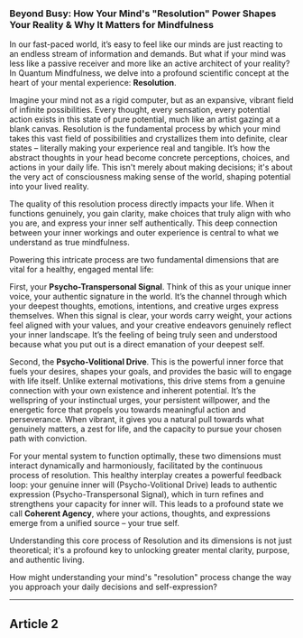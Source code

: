 ###  Beyond Busy: How Your Mind's "Resolution" Power Shapes Your Reality & Why It Matters for Mindfulness
In our fast-paced world, it’s easy to feel like our minds are just reacting to an endless stream of information and demands. But what if your mind was less like a passive receiver and more like an active architect of your reality? In Quantum Mindfulness, we delve into a profound scientific concept at the heart of your mental experience: **Resolution**.

Imagine your mind not as a rigid computer, but as an expansive, vibrant field of infinite possibilities. Every thought, every sensation, every potential action exists in this state of pure potential, much like an artist gazing at a blank canvas. Resolution is the fundamental process by which your mind takes this vast field of possibilities and crystallizes them into definite, clear states – literally making your experience real and tangible. It’s how the abstract thoughts in your head become concrete perceptions, choices, and actions in your daily life. This isn't merely about making decisions; it's about the very act of consciousness making sense of the world, shaping potential into your lived reality.

The quality of this resolution process directly impacts your life. When it functions genuinely, you gain clarity, make choices that truly align with who you are, and express your inner self authentically. This deep connection between your inner workings and outer experience is central to what we understand as true mindfulness.

Powering this intricate process are two fundamental dimensions that are vital for a healthy, engaged mental life:

First, your **Psycho-Transpersonal Signal**. Think of this as your unique inner voice, your authentic signature in the world. It’s the channel through which your deepest thoughts, emotions, intentions, and creative urges express themselves. When this signal is clear, your words carry weight, your actions feel aligned with your values, and your creative endeavors genuinely reflect your inner landscape. It’s the feeling of being truly seen and understood because what you put out is a direct emanation of your deepest self.

Second, the **Psycho-Volitional Drive**. This is the powerful inner force that fuels your desires, shapes your goals, and provides the basic will to engage with life itself. Unlike external motivations, this drive stems from a genuine connection with your own existence and inherent potential. It’s the wellspring of your instinctual urges, your persistent willpower, and the energetic force that propels you towards meaningful action and perseverance. When vibrant, it gives you a natural pull towards what genuinely matters, a zest for life, and the capacity to pursue your chosen path with conviction.

For your mental system to function optimally, these two dimensions must interact dynamically and harmoniously, facilitated by the continuous process of resolution. This healthy interplay creates a powerful feedback loop: your genuine inner will (Psycho-Volitional Drive) leads to authentic expression (Psycho-Transpersonal Signal), which in turn refines and strengthens your capacity for inner will. This leads to a profound state we call **Coherent Agency**, where your actions, thoughts, and expressions emerge from a unified source – your true self.

Understanding this core process of Resolution and its dimensions is not just theoretical; it's a profound key to unlocking greater mental clarity, purpose, and authentic living.

How might understanding your mind's "resolution" process change the way you approach your daily decisions and self-expression?

---

## Article 2